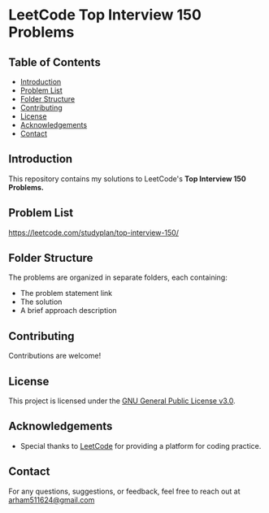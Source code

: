 # LeetCode Top Interview 150 Problems

## Table of Contents

- [Introduction](#introduction)
- [Problem List](#problem-list)
- [Folder Structure](#folder-structure)
- [Contributing](#contributing)
- [License](#license)
- [Acknowledgements](#acknowledgements)
- [Contact](#contact)

## Introduction

This repository contains my solutions to LeetCode's **Top Interview 150 Problems.**

## Problem List

https://leetcode.com/studyplan/top-interview-150/

## Folder Structure

The problems are organized in separate folders, each containing:

- The problem statement link
- The solution
- A brief approach description

## Contributing

Contributions are welcome!

## License

This project is licensed under the [GNU General Public License v3.0](LICENSE).

## Acknowledgements

- Special thanks to [LeetCode](https://leetcode.com/) for providing a platform for coding practice.

## Contact

For any questions, suggestions, or feedback, feel free to reach out at arham511624@gmail.com

